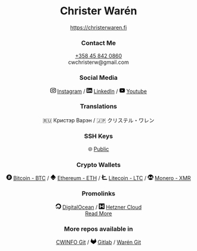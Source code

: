 <div align="center">
  <h1>Christer Warén</h1>
  <p align="center">
    <a href="https://christerwaren.fi">https://christerwaren.fi</a>
  </p>
</div>

<div align="center">
  <h3>Contact Me</h3>
  <p>
    <a href="tel:+358 45 842 0860">+358 45 842 0860</a> <br>
    cwchristerw@gmail.com
  </p>
</div>

<div align="center">
  <h3>Social Media</h3>
  <picture>
    <source media="(prefers-color-scheme: dark)" srcset="./assets/icons/instagram-light.svg">
    <img src="./assets/icons/instagram.svg" width="15px" height="15px">
  </picture>
  <a href="https://instagram.com/cwchristerw">Instagram</a> /
  <picture>
    <source media="(prefers-color-scheme: dark)" srcset="./assets/icons/linkedin-light.svg">
    <img src="./assets/icons/linkedin.svg" width="15px" height="15px">
  </picture>
  <a href="https://www.linkedin.com/in/cwchristerw">LinkedIn</a> /
  <picture>
    <source media="(prefers-color-scheme: dark)" srcset="./assets/icons/youtube-light.svg">
    <img src="./assets/icons/youtube.svg" width="15px" height="15px">
  </picture>
  <a href="https://youtube.com/@cwchristerw-">Youtube</a>
</div>

<div align="center">
  <h3>Translations</h3>
  🇷🇺 Кристэр Варэн / 🇯🇵 クリステル・ワレン
</div>

<div align="center">
  <h3>SSH Keys</h3>
  🌐 <a href="https://github.com/cwchristerw/cwchristerw/blob/master/docs/ssh-keys.md#public">Public</a>
</div>

<div align="center">
  <h3>Crypto Wallets</h3>
  <picture>
    <source media="(prefers-color-scheme: dark)" srcset="./assets/icons/bitcoin-light.svg">
    <img src="./assets/icons/bitcoin.svg" width="15px" height="15px">
  </picture>
  <a href="https://github.com/cwchristerw/cwchristerw/blob/master/docs/crypto-wallets.md#bitcoin">Bitcoin - BTC</a> /
  <picture>
    <source media="(prefers-color-scheme: dark)" srcset="./assets/icons/ethereum-light.svg">
    <img src="./assets/icons/ethereum.svg" width="15px" height="15px">
  </picture>
  <a href="https://github.com/cwchristerw/cwchristerw/blob/master/docs/crypto-wallets.md#ethereum">Ethereum - ETH</a> /
  <picture>
    <source media="(prefers-color-scheme: dark)" srcset="./assets/icons/litecoin-light.svg">
    <img src="./assets/icons/litecoin.svg" width="15px" height="15px">
  </picture>
  <a href="https://github.com/cwchristerw/cwchristerw/blob/master/docs/crypto-wallets.md#litecoin">Litecoin - LTC</a> /
  <picture>
    <source media="(prefers-color-scheme: dark)" srcset="./assets/icons/monero-light.svg">
    <img src="./assets/icons/monero.svg" width="15px" height="15px">
  </picture>
  <a href="https://github.com/cwchristerw/cwchristerw/blob/master/docs/crypto-wallets.md#monero">Monero - XMR</a>
</div>

<div align="center">
  <h3>Promolinks</h3>
  <picture>
    <source media="(prefers-color-scheme: dark)" srcset="./assets/icons/digitalocean-light.svg">
    <img src="./assets/icons/digitalocean.svg" width="15px" height="15px">
  </picture>
  <a href="https://m.do.co/c/4248d53011c8">DigitalOcean</a> /
  <picture>
    <source media="(prefers-color-scheme: dark)" srcset="./assets/icons/hetzner-light.svg">
    <img src="./assets/icons/hetzner.svg" width="15px" height="15px">
  </picture>
  <a href=="https://hetzner.cloud/?ref=w2QMbx2s3c3h">Hetzner Cloud</a><br>
  <a href="https://github.com/cwchristerw/cwchristerw/blob/master/docs/promolinks.md">Read More</a>
</div>

<div align="center">
  <h3>More repos available in</h3>
  <a href="https://git.cwinfo.net/cwchristerw">CWINFO Git</a> /
  <picture>
    <source media="(prefers-color-scheme: dark)" srcset="./assets/icons/gitlab-light.svg">
    <img src="./assets/icons/gitlab.svg" width="15px" height="15px">
  </picture>
  <a href="https://gitlab.com/cwchristerw">Gitlab</a> /
  <a href="https://git.waren.io/cwchristerw">Warén Git</a>
</div>
